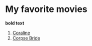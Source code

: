 # My favorite movies 
**bold text** 
1. [Coraline](https://www.imdb.com/title/tt0327597/)
2. [Corpse Bride](https://www.imdb.com/title/tt0121164/)
